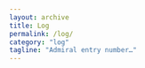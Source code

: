 ```yaml
---
layout: archive
title: Log
permalink: /log/
category: "log"
tagline: "Admiral entry number…"
---
```

